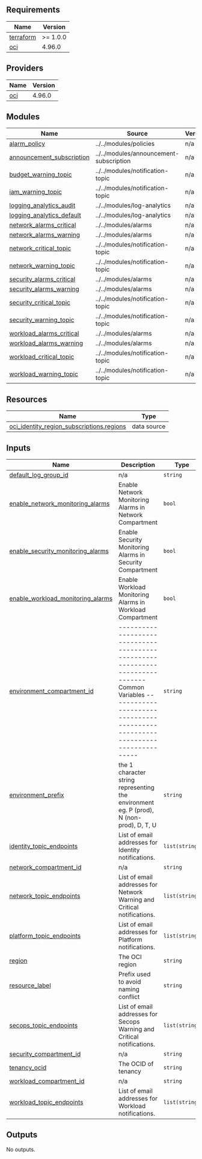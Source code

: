 <!-- BEGIN_TF_DOCS -->
## Requirements

| Name | Version |
|------|---------|
| <a name="requirement_terraform"></a> [terraform](#requirement\_terraform) | >= 1.0.0 |
| <a name="requirement_oci"></a> [oci](#requirement\_oci) | 4.96.0 |

## Providers

| Name | Version |
|------|---------|
| <a name="provider_oci"></a> [oci](#provider\_oci) | 4.96.0 |

## Modules

| Name | Source | Version |
|------|--------|---------|
| <a name="module_alarm_policy"></a> [alarm\_policy](#module\_alarm\_policy) | ../../modules/policies | n/a |
| <a name="module_announcement_subscription"></a> [announcement\_subscription](#module\_announcement\_subscription) | ../../modules/announcement-subscription | n/a |
| <a name="module_budget_warning_topic"></a> [budget\_warning\_topic](#module\_budget\_warning\_topic) | ../../modules/notification-topic | n/a |
| <a name="module_iam_warning_topic"></a> [iam\_warning\_topic](#module\_iam\_warning\_topic) | ../../modules/notification-topic | n/a |
| <a name="module_logging_analytics_audit"></a> [logging\_analytics\_audit](#module\_logging\_analytics\_audit) | ../../modules/log-analytics | n/a |
| <a name="module_logging_analytics_default"></a> [logging\_analytics\_default](#module\_logging\_analytics\_default) | ../../modules/log-analytics | n/a |
| <a name="module_network_alarms_critical"></a> [network\_alarms\_critical](#module\_network\_alarms\_critical) | ../../modules/alarms | n/a |
| <a name="module_network_alarms_warning"></a> [network\_alarms\_warning](#module\_network\_alarms\_warning) | ../../modules/alarms | n/a |
| <a name="module_network_critical_topic"></a> [network\_critical\_topic](#module\_network\_critical\_topic) | ../../modules/notification-topic | n/a |
| <a name="module_network_warning_topic"></a> [network\_warning\_topic](#module\_network\_warning\_topic) | ../../modules/notification-topic | n/a |
| <a name="module_security_alarms_critical"></a> [security\_alarms\_critical](#module\_security\_alarms\_critical) | ../../modules/alarms | n/a |
| <a name="module_security_alarms_warning"></a> [security\_alarms\_warning](#module\_security\_alarms\_warning) | ../../modules/alarms | n/a |
| <a name="module_security_critical_topic"></a> [security\_critical\_topic](#module\_security\_critical\_topic) | ../../modules/notification-topic | n/a |
| <a name="module_security_warning_topic"></a> [security\_warning\_topic](#module\_security\_warning\_topic) | ../../modules/notification-topic | n/a |
| <a name="module_workload_alarms_critical"></a> [workload\_alarms\_critical](#module\_workload\_alarms\_critical) | ../../modules/alarms | n/a |
| <a name="module_workload_alarms_warning"></a> [workload\_alarms\_warning](#module\_workload\_alarms\_warning) | ../../modules/alarms | n/a |
| <a name="module_workload_critical_topic"></a> [workload\_critical\_topic](#module\_workload\_critical\_topic) | ../../modules/notification-topic | n/a |
| <a name="module_workload_warning_topic"></a> [workload\_warning\_topic](#module\_workload\_warning\_topic) | ../../modules/notification-topic | n/a |

## Resources

| Name | Type |
|------|------|
| [oci_identity_region_subscriptions.regions](https://registry.terraform.io/providers/oracle/oci/4.96.0/docs/data-sources/identity_region_subscriptions) | data source |

## Inputs

| Name | Description | Type | Default | Required |
|------|-------------|------|---------|:--------:|
| <a name="input_default_log_group_id"></a> [default\_log\_group\_id](#input\_default\_log\_group\_id) | n/a | `string` | n/a | yes |
| <a name="input_enable_network_monitoring_alarms"></a> [enable\_network\_monitoring\_alarms](#input\_enable\_network\_monitoring\_alarms) | Enable Network Monitoring Alarms in Network Compartment | `bool` | n/a | yes |
| <a name="input_enable_security_monitoring_alarms"></a> [enable\_security\_monitoring\_alarms](#input\_enable\_security\_monitoring\_alarms) | Enable Security Monitoring Alarms in Security Compartment | `bool` | n/a | yes |
| <a name="input_enable_workload_monitoring_alarms"></a> [enable\_workload\_monitoring\_alarms](#input\_enable\_workload\_monitoring\_alarms) | Enable Workload Monitoring Alarms in Workload Compartment | `bool` | n/a | yes |
| <a name="input_environment_compartment_id"></a> [environment\_compartment\_id](#input\_environment\_compartment\_id) | ----------------------------------------------------------------------------- Common Variables ----------------------------------------------------------------------------- | `string` | n/a | yes |
| <a name="input_environment_prefix"></a> [environment\_prefix](#input\_environment\_prefix) | the 1 character string representing the environment eg. P (prod), N (non-prod), D, T, U | `string` | n/a | yes |
| <a name="input_identity_topic_endpoints"></a> [identity\_topic\_endpoints](#input\_identity\_topic\_endpoints) | List of email addresses for Identity notifications. | `list(string)` | `[]` | no |
| <a name="input_network_compartment_id"></a> [network\_compartment\_id](#input\_network\_compartment\_id) | n/a | `string` | n/a | yes |
| <a name="input_network_topic_endpoints"></a> [network\_topic\_endpoints](#input\_network\_topic\_endpoints) | List of email addresses for Network Warning and Critical notifications. | `list(string)` | `[]` | no |
| <a name="input_platform_topic_endpoints"></a> [platform\_topic\_endpoints](#input\_platform\_topic\_endpoints) | List of email addresses for Platform notifications. | `list(string)` | `[]` | no |
| <a name="input_region"></a> [region](#input\_region) | The OCI region | `string` | n/a | yes |
| <a name="input_resource_label"></a> [resource\_label](#input\_resource\_label) | Prefix used to avoid naming conflict | `string` | n/a | yes |
| <a name="input_secops_topic_endpoints"></a> [secops\_topic\_endpoints](#input\_secops\_topic\_endpoints) | List of email addresses for Secops Warning and Critical notifications. | `list(string)` | `[]` | no |
| <a name="input_security_compartment_id"></a> [security\_compartment\_id](#input\_security\_compartment\_id) | n/a | `string` | n/a | yes |
| <a name="input_tenancy_ocid"></a> [tenancy\_ocid](#input\_tenancy\_ocid) | The OCID of tenancy | `string` | n/a | yes |
| <a name="input_workload_compartment_id"></a> [workload\_compartment\_id](#input\_workload\_compartment\_id) | n/a | `string` | n/a | yes |
| <a name="input_workload_topic_endpoints"></a> [workload\_topic\_endpoints](#input\_workload\_topic\_endpoints) | List of email addresses for Workload notifications. | `list(string)` | `[]` | no |

## Outputs

No outputs.
<!-- END_TF_DOCS -->